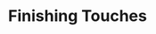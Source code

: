 ---
title: 8. Finishing Touches
description: Don't always add new elements, there are ways to liven up a page.
bookPage: 192
---